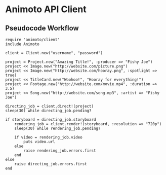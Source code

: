 Animoto API Client
==================

## Pseudocode Workflow

	require 'animoto/client'
	include Animoto
	
	client = Client.new("username", "password")

	project = Project.new("Amazing Title!", :producer => "Fishy Joe")
	project << Image.new("http://website.com/picture.png")
	project << Image.new("http://website.com/hooray.png", :spotlight => true)
	project << TitleCard.new("Woohoo!", "Hooray for everything!")
	project << Footage.new("http://website.com/movie.mp4", :duration => 3.5)
	project << Song.new("http://website.com/song.mp3", :artist => "Fishy Joe")

	directing_job = client.direct!(project)
	sleep(30) while directing_job.pending?

	if storyboard = directing_job.storyboard
		rendering_job = client.render!(storyboard, :resolution => "720p")
		sleep(30) while rendering_job.pending?

		if video = rendering_job.video
			puts video.url
		else
			raise rendering_job.errors.first
		end
	else
		raise directing_job.errors.first
	end